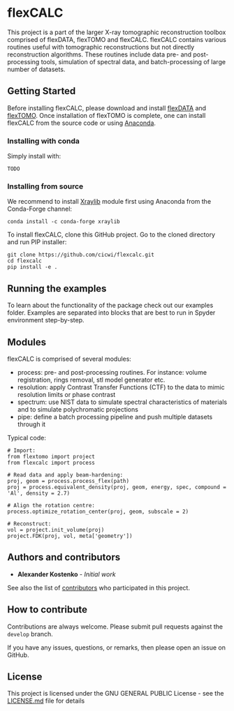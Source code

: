 # flexCALC

This project is a part of the larger X-ray tomographic reconstruction toolbox comprised of flexDATA, flexTOMO and flexCALC.
flexCALC contains various routines useful with tomographic reconstructions but not directly reconstruction algorithms. These routines include data pre- and post-processing tools, simulation of spectral data, and batch-processing of large number of datasets. 

## Getting Started

Before installing flexCALC, please download and install [flexDATA](https://github.com/cicwi/flexdata) and [flexTOMO](https://github.com/cicwi/flextomo). Once installation of flexTOMO is complete, one can install flexCALC from the source code or using [Anaconda](https://www.anaconda.com/download/). 

### Installing with conda

Simply install with:
```
TODO
```

### Installing from source

We recommend to install [Xraylib](https://anaconda.org/conda-forge/xraylib) module first using Anaconda from the Conda-Forge channel:

```
conda install -c conda-forge xraylib 
```

To install flexCALC, clone this GitHub project. Go to the cloned directory and run PIP installer:
```
git clone https://github.com/cicwi/flexcalc.git
cd flexcalc
pip install -e .
```

## Running the examples

To learn about the functionality of the package check out our examples folder. Examples are separated into blocks that are best to run in Spyder environment step-by-step.

## Modules

flexCALC is comprised of several modules:

* process:     pre- and post-processing routines. For instance: volume registration, rings removal, stl model generator etc. 
* resolution:  apply Contrast Transfer Functions (CTF) to the data to mimic resolution limits or phase contrast  
* spectrum: use NIST data to simulate spectral characteristics of materials and to simulate polychromatic projections 
* pipe: define a batch processing pipeline and push multiple datasets through it

Typical code:
```
# Import:
from flextomo import project
from flexcalc import process

# Read data and apply beam-hardening:
proj, geom = process.process_flex(path)
proj = process.equivalent_density(proj, geom, energy, spec, compound = 'Al', density = 2.7)

# Align the rotation centre:
process.optimize_rotation_center(proj, geom, subscale = 2)

# Reconstruct:
vol = project.init_volume(proj)
project.FDK(proj, vol, meta['geometry'])
```

## Authors and contributors

* **Alexander Kostenko** - *Initial work*

See also the list of [contributors](https://github.com/cicwi/flexdata/contributors) who participated in this project.

## How to contribute

Contributions are always welcome. Please submit pull requests against the `develop` branch.

If you have any issues, questions, or remarks, then please open an issue on GitHub.

## License

This project is licensed under the GNU GENERAL PUBLIC License - see the [LICENSE.md](LICENSE.md) file for details
